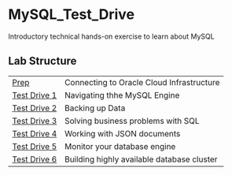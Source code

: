 # MySQL_Test_Drive
Introductory technical hands-on exercise to learn about MySQL

## Lab Structure
|||
| ------------- | ------------------------------------------------------- |
| [Prep](Prep) | Connecting to Oracle Cloud Infrastructure
| [Test Drive 1](Lab1) | Navigating thhe MySQL Engine 
| [Test Drive 2](Lab2) | Backing up Data
| [Test Drive 3](Lab3) | Solving business problems with SQL
| [Test Drive 4](Lab4) | Working with JSON documents
| [Test Drive 5](Lab5) | Monitor your database engine
| [Test Drive 6](Lab6) | Building highly available database cluster


